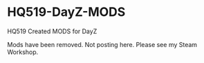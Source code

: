 # HQ519-DayZ-MODS
HQ519 Created MODS for DayZ

Mods have been removed. Not posting here. Please see my Steam Workshop.
